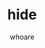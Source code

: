 ---
ID: 1640
post_title: Blog
author: whoare
post_date: 2016-02-23 11:30:57
post_excerpt: ""
layout: page
permalink: http://localhost/yunzelocal/blog/
published: true
slide_template:
  - default
alignment:
  - left
title:
  - hide
breadcrumbs:
  - show
---